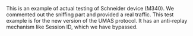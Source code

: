 This is an example of actual testing of Schneider device (M340). We commented out the sniffing part and provided a real traffic. This test example is for the new version of the UMAS protocol. It has an anti-replay mechanism like Session ID, which we have bypassed.
